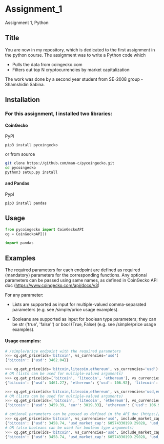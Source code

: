 # Assignment_1
Assignment 1, Python

## Title

You are now in my repository, which is dedicated to the first assignment in the python course. 
The assignment was to write a Python code which 
* Pulls the data from coingecko.com
* Filters out top N cryptocurrencies by market capitalization 

The work was done by a second year student from SE-2008 group - Shamshidin Sabina.

## Installation

### For this assignment, I installed two libraries:

#### CoinGecko

PyPl
```terminal
pip3 install pycoingecko
```

or from source

```bash
git clone https://github.com/man-c/pycoingecko.git
cd pycoingecko
python3 setup.py install
```
#### and Pandas

Pypl
```terminal
pip3 install pandas
```
## Usage

```python
from pycoingecko import CoinGeckoAPI
cg = CoinGeckoAPI()

import pandas
```
## Examples

The required parameters for each endpoint are defined as required (mandatory) parameters for the corresponding functions.
Any optional parameters can be passed using same names, as defined in CoinGecko API doc (https://www.coingecko.com/api/docs/v3)

For any parameter:

* Lists are supported as input for multiple-valued comma-separated parameters (e.g. see /simple/price usage examples).

* Booleans are supported as input for boolean type parameters; they can be str ('true', 'false'') or bool (True, False) (e.g. see /simple/price usage examples).

#### Usage examples:

```python
# /simple/price endpoint with the required parameters
>>> cg.get_price(ids='bitcoin', vs_currencies='usd')
{'bitcoin': {'usd': 3462.04}}

>>> cg.get_price(ids='bitcoin,litecoin,ethereum', vs_currencies='usd')
# OR (lists can be used for multiple-valued arguments)
>>> cg.get_price(ids=['bitcoin', 'litecoin', 'ethereum'], vs_currencies='usd')
{'bitcoin': {'usd': 3461.27}, 'ethereum': {'usd': 106.92}, 'litecoin': {'usd': 32.72}}

>>> cg.get_price(ids='bitcoin,litecoin,ethereum', vs_currencies='usd,eur')
# OR (lists can be used for multiple-valued arguments)
>>> cg.get_price(ids=['bitcoin', 'litecoin', 'ethereum'], vs_currencies=['usd', 'eur'])
{'bitcoin': {'usd': 3459.39, 'eur': 3019.33}, 'ethereum': {'usd': 106.91, 'eur': 93.31}, 'litecoin': {'usd': 32.72, 'eur': 28.56}}

# optional parameters can be passed as defined in the API doc (https://www.coingecko.com/api/docs/v3)
>>> cg.get_price(ids='bitcoin', vs_currencies='usd', include_market_cap='true', include_24hr_vol='true', include_24hr_change='true', include_last_updated_at='true')
{'bitcoin': {'usd': 3458.74, 'usd_market_cap': 60574330199.29028, 'usd_24h_vol': 4182664683.6247883, 'usd_24h_change': 1.2295378479069035, 'last_updated_at': 1549071865}}
# OR (also booleans can be used for boolean type arguments)
>>> cg.get_price(ids='bitcoin', vs_currencies='usd', include_market_cap=True, include_24hr_vol=True, include_24hr_change=True, include_last_updated_at=True)
{'bitcoin': {'usd': 3458.74, 'usd_market_cap': 60574330199.29028, 'usd_24h_vol': 4182664683.6247883, 'usd_24h_change': 1.2295378479069035, 'last_updated_at': 1549071865}}
```
